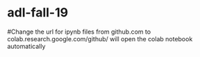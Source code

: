 # adl-fall-19
#Change the url for ipynb files from github.com to colab.research.google.com/github/ will open the colab notebook automatically
